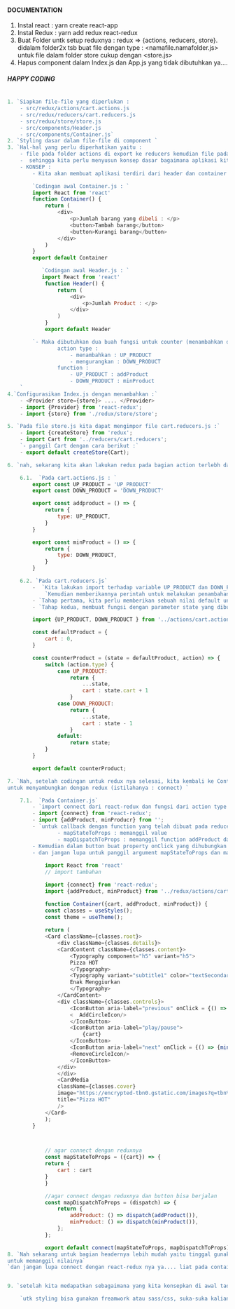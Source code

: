 <!-- This project was bootstrapped with [Create React App](https://github.com/facebook/create-react-app).

## Available Scripts

In the project directory, you can run:

### `yarn start`

Runs the app in the development mode.<br />
Open [http://localhost:3000](http://localhost:3000) to view it in the browser.

The page will reload if you make edits.<br />
You will also see any lint errors in the console.

### `yarn test`

Launches the test runner in the interactive watch mode.<br />
See the section about [running tests](https://facebook.github.io/create-react-app/docs/running-tests) for more information.

### `yarn build`

Builds the app for production to the `build` folder.<br />
It correctly bundles React in production mode and optimizes the build for the best performance.

The build is minified and the filenames include the hashes.<br />
Your app is ready to be deployed!

See the section about [deployment](https://facebook.github.io/create-react-app/docs/deployment) for more information.

### `yarn eject`

**Note: this is a one-way operation. Once you `eject`, you can’t go back!**

If you aren’t satisfied with the build tool and configuration choices, you can `eject` at any time. This command will remove the single build dependency from your project.

Instead, it will copy all the configuration files and the transitive dependencies (webpack, Babel, ESLint, etc) right into your project so you have full control over them. All of the commands except `eject` will still work, but they will point to the copied scripts so you can tweak them. At this point you’re on your own.

You don’t have to ever use `eject`. The curated feature set is suitable for small and middle deployments, and you shouldn’t feel obligated to use this feature. However we understand that this tool wouldn’t be useful if you couldn’t customize it when you are ready for it.

## Learn More

You can learn more in the [Create React App documentation](https://facebook.github.io/create-react-app/docs/getting-started).

To learn React, check out the [React documentation](https://reactjs.org/).

### Code Splitting

This section has moved here: https://facebook.github.io/create-react-app/docs/code-splitting

### Analyzing the Bundle Size

This section has moved here: https://facebook.github.io/create-react-app/docs/analyzing-the-bundle-size

### Making a Progressive Web App

This section has moved here: https://facebook.github.io/create-react-app/docs/making-a-progressive-web-app

### Advanced Configuration

This section has moved here: https://facebook.github.io/create-react-app/docs/advanced-configuration

### Deployment

This section has moved here: https://facebook.github.io/create-react-app/docs/deployment

### `yarn build` fails to minify

This section has moved here: https://facebook.github.io/create-react-app/docs/troubleshooting#npm-run-build-fails-to-minify -->

#### DOCUMENTATION

1. Instal react : yarn create react-app <nama app>
2. Instal Redux : yarn add redux react-redux
3. Buat Folder untk setup reduxnya : redux => {actions, reducers, store}. didalam folder2x tsb buat file dengan type : <namafile.namafolder.js> untuk file dalam folder store cukup dengan <store.js>
4. Hapus component dalam Index.js dan App.js yang tidak dibutuhkan ya....

##### HAPPY CODING <CART FUNCTION>

```js

1. `Siapkan file-file yang diperlukan :
    - src/redux/actions/cart.actions.js
    - src/redux/reducers/cart.reducers.js
    - src/redux/store/store.js
    - src/components/Header.js
    - src/components/Container.js`
2. `Styling dasar dalam file-file di component `
3. `Hal-hal yang perlu diperhatikan yaitu :
    - file pada folder actions di export ke reducers kemudian file pada reducer di export ke store
    -  sehingga kita perlu menyusun konsep dasar bagaimana aplikasi kita kan berjalan.
    - KONSEP :
        - Kita akan membuat aplikasi terdiri dari header dan container yang berisikan mengenai fungsi cart dimana ketika kita akan menambahkan jumlah barang pada bagian container secara otomatis akan tampil pada bagian header atau biasanya oada bagian wishlist. `

        `Codingan awal Container.js : `
        import React from 'react'
        function Container() {
            return (
                <div>
                    <p>Jumlah barang yang dibeli : </p>
                    <button>Tambah barang</button>
                    <button>Kurangi barang</button>
                </div>
            )
        }
        export default Container

           `Codingan awal Header.js : `
           import React from 'react'
            function Header() {
                return (
                    <div>
                        <p>Jumlah Product : </p>
                    </div>
                )
            }
            export default Header

        `- Maka dibutuhkan dua buah fungsi untuk counter (menambahkan dan mengurangkan) tapi untuk penguranganya tidak boleh minus ya...
                action type :
                    - menambahkan : UP_PRODUCT
                    - mengurangkan : DOWN_PRODUCT
                function :
                    - UP_PRODUCT : addProduct
                    - DOWN_PRODUCT : minProduct
    `
4.`Configurasikan Index.js dengan menambahkan :`
    - <Provider store={store}> .... </Provider>
    - import {Provider} from 'react-redux';
    - import {store} from './redux/store/store';

5. `Pada file store.js kita dapat mengimpor file cart.reducers.js :`
    - import {createStore} from 'redux';
    - import Cart from '../reducers/cart.reducers';
    `- panggil Cart dengan cara berikut :`
    - export default createStore(Cart);

6. `nah, sekarang kita akan lakukan redux pada bagian action terlebh dahulu kemudian pada reducernya... `

    6.1.  `Pada cart.actions.js : `
        export const UP_PRODUCT = 'UP_PRODUCT'
        export const DOWN_PRODUCT = 'DOWN_PRODUCT'

        export const addproduct = () => {
            return {
                type: UP_PRODUCT,
            }
        }

        export const minProduct = () => {
            return {
                type: DOWN_PRODUCT,
            }
        }

    6.2. `Pada cart.reducers.js`
        -  `Kita lakukan import terhadap variable UP_PRODUCT dan DOWN_PRODUCT`
            `Kemudian memberikannya perintah untuk melakukan penambahan atau penguranganya.`
        - `Tahap pertama, kita perlu memberikan sebuah nilai default untuk state yang dibuat `
        - `Tahap kedua, membuat fungsi dengan parameter state yang dibuat dan action didalamnya kita berikan condition (switch) berdasarkan dua case yang telah dibuat pada action  `

        import {UP_PRODUCT, DOWN_PRODUCT } from '../actions/cart.actions';

        const defaultProduct = {
            cart : 0,
        }

        const counterProduct = (state = defaultProduct, action) => {
            switch (action.type) {
                case UP_PRODUCT:
                    return {
                        ...state,
                        cart : state.cart + 1
                    }
                case DOWN_PRODUCT: 
                    return {    
                        ...state,
                        cart : state - 1
                    }
                default:
                    return state;
            }
        }

        export default counterProduct;

7. `Nah, setelah codingan untuk redux nya selesai, kita kembali ke Container.js dan Header.js 
untuk menyambungkan dengan redux (istilahanya : connect) `

    7.1.  `Pada Container.js`
        - `import connect dari react-redux dan fungsi dari action type pada cart.action.js`
        - import {connect} from 'react-redux';
        - import {addProduct, minProducr} from '';
        - `untuk callback dengan function yang telah dibuat pada reduce gunakan :
                - mapStateToProps : memanggil value  
                - mapDispatchToProps : memanggil function addProduct dan minProduct
        - Kemudian dalam button buat property onClick yang dihubungkan dengan function addProduct dan minProduct
        - dan jangan lupa untuk panggil argument mapStateToProps dan mapDispatchToProps dengan connect  sehingga : `
        
            import React from 'react'
            // import tambahan 

            import {connect} from 'react-redux';
            import {addProduct, minProduct} from '../redux/actions/cart.actions';

            function Container({cart, addProduct, minProduct}) {
            const classes = useStyles();
            const theme = useTheme();
        
            return (
            <Card className={classes.root}>
                <div className={classes.details}>
                <CardContent className={classes.content}>
                    <Typography component="h5" variant="h5">
                    Pizza HOT
                    </Typography>
                    <Typography variant="subtitle1" color="textSecondary">
                    Enak Menggiurkan
                    </Typography>
                </CardContent>
                <div className={classes.controls}>
                    <IconButton aria-label="previous" onClick = {() => {addProduct();  }}>
                    <  AddCircleIcon/>
                    </IconButton>
                    <IconButton aria-label="play/pause">
                        {cart}
                    </IconButton>
                    <IconButton aria-label="next" onClick = {() => {minProduct();  }}>
                    <RemoveCircleIcon/>
                    </IconButton>
                </div>
                </div>
                <CardMedia
                className={classes.cover}
                image="https://encrypted-tbn0.gstatic.com/images?q=tbn%3AANd9GcRG5vm_TDTjc64FO6hlWtL8TlWrG5HxdK5P3g&usqp=CAU"
                title="Pizza HOT"
                />
            </Card>
            );
        }



            // agar connect dengan reduxnya
            const mapStateToProps = ({cart}) => {
            return {
                cart : cart
            }
            }

            //agar connect dengan reduxnya dan button bisa berjalan
            const mapDispatchToProps = (dispatch) => {
                return {
                    addProduct: () => dispatch(addProduct()),
                    minProduct: () => dispatch(minProduct()),
                };
            };

            export default connect(mapStateToProps, mapDispatchToProps) (Container)
8. `Nah sekarang untuk bagian headernya lebih mudah yaitu tinggal gunakan mapStateToProps
untuk memanggil nilainya`
`dan jangan lupa connect dengan react-redux nya ya.... liat pada container, kalo bingung.....`


9. `setelah kita medapatkan sebagaimana yang kita konsepkan di awal tadi... langkah berikutnya adalah styling` 

    `utk styling bisa gunakan freamwork atau sass/css, suka-suka kalian saja sih, klo saya lebh suka pake material UI.`
